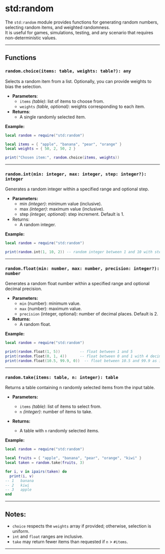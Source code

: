 # std:random

The `std:random` module provides functions for generating random numbers, selecting random items, and weighted randomness.  
It is useful for games, simulations, testing, and any scenario that requires non-deterministic values.

---

## Functions

### `random.choice(items: table, weights: table?): any`

Selects a random item from a list. Optionally, you can provide weights to bias the selection.

- **Parameters**:
  - `items` _(table)_: list of items to choose from.
  - `weights` _(table, optional)_: weights corresponding to each item.
- **Returns**:
  - A single randomly selected item.

**Example:**

```lua
local random = require("std:random")

local items = { "apple", "banana", "pear", "orange" }
local weights = { 50, 2, 50, 2 }

print("Chosen item:", random.choice(items, weights))
```

---

### `random.int(min: integer, max: integer, step: integer?): integer`

Generates a random integer within a specified range and optional step.

- **Parameters:**
  - min _(integer)_: minimum value (inclusive).
  - max _(integer)_: maximum value (inclusive).
  - step _(integer, optional)_: step increment. Default is 1.
- Returns:
  - A random integer.

**Example:**

```lua
local random = require("std:random")

print(random.int(1, 10, 2)) -- random integer between 1 and 10 with step 2
```

---

### `random.float(min: number, max: number, precision: integer?): number`

Generates a random float number within a specified range and optional decimal precision.

- **Parameters:**
  - `min` (number): minimum value.
  - `max` (number): maximum value.
  - `precision` (integer, optional): number of decimal places. Default is 2.
- **Returns:**
  - A random float.

**Example:**

```lua
local random = require("std:random")

print(random.float(1, 5))         -- float between 1 and 5
print(random.float(0, 1, 4))      -- float between 0 and 1 with 4 decimals
print(random.float(10.5, 99.9, 0))  -- float between 10.5 and 99.9 as integer
```

---

### `random.take(items: table, n: integer): table`

Returns a table containing n randomly selected items from the input table.

- **Parameters:**
  - `items` _(table)_: list of items to select from.
  - `n` _(integer)_: number of items to take.

- **Returns:**
  - A table with `n` randomly selected items.

**Example:**

```lua
local random = require("std:random")

local fruits = { "apple", "banana", "pear", "orange", "kiwi" }
local taken = random.take(fruits, 3)

for i, v in ipairs(taken) do
  print(i, v)
-- 1   banana
-- 2   kiwi
-- 3   apple
end
```

---

## Notes:

- `choice` respects the `weights` array if provided; otherwise, selection is uniform.
- `int` and `float` ranges are inclusive.
- `take` may return fewer items than requested if `n` > `#items`.

---
